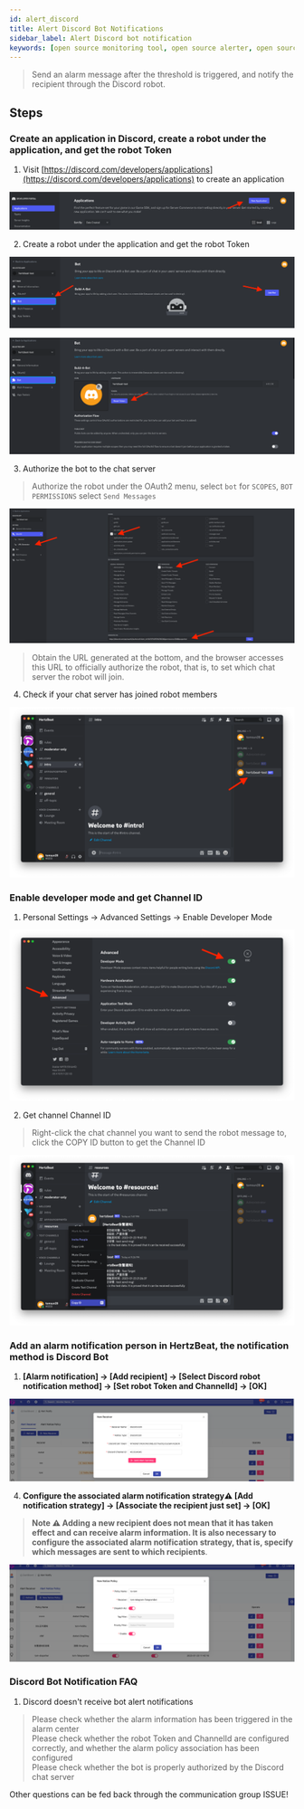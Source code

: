 ```yaml
---
id: alert_discord
title: Alert Discord Bot Notifications
sidebar_label: Alert Discord bot notification
keywords: [open source monitoring tool, open source alerter, open source Discord bot notification]
---
```


> Send an alarm message after the threshold is triggered, and notify the recipient through the Discord robot.

## Steps

### Create an application in Discord, create a robot under the application, and get the robot Token

1. Visit [https://discord.com/developers/applications](https://discord.com/developers/applications) to create an application

![bot](/img/docs/help/discord-bot-1.png)

2. Create a robot under the application and get the robot Token

![bot](/img/docs/help/discord-bot-2.png)

![bot](/img/docs/help/discord-bot-3.png)

3. Authorize the bot to the chat server

> Authorize the robot under the OAuth2 menu, select `bot` for `SCOPES`, `BOT PERMISSIONS` select `Send Messages`

![bot](/img/docs/help/discord-bot-4.png)

> Obtain the URL generated at the bottom, and the browser accesses this URL to officially authorize the robot, that is, to set which chat server the robot will join.

4. Check if your chat server has joined robot members

![bot](/img/docs/help/discord-bot-5.png)

### Enable developer mode and get Channel ID

1. Personal Settings -> Advanced Settings -> Enable Developer Mode

![bot](/img/docs/help/discord-bot-6.png)

2. Get channel Channel ID

> Right-click the chat channel you want to send the robot message to, click the COPY ID button to get the Channel ID

![bot](/img/docs/help/discord-bot-7.png)

### Add an alarm notification person in HertzBeat, the notification method is Discord Bot

1. **[Alarm notification] -> [Add recipient] -> [Select Discord robot notification method] -> [Set robot Token and ChannelId] -> [OK]**

![email](/img/docs/help/discord-bot-8.png)

4. **Configure the associated alarm notification strategy⚠️ [Add notification strategy] -> [Associate the recipient just set] -> [OK]**

> **Note ⚠️ Adding a new recipient does not mean that it has taken effect and can receive alarm information. It is also necessary to configure the associated alarm notification strategy, that is, specify which messages are sent to which recipients**.

![email](/img/docs/help/alert-notice-policy.png)

### Discord Bot Notification FAQ

1. Discord doesn't receive bot alert notifications

> Please check whether the alarm information has been triggered in the alarm center   
> Please check whether the robot Token and ChannelId are configured correctly, and whether the alarm policy association has been configured   
> Please check whether the bot is properly authorized by the Discord chat server

Other questions can be fed back through the communication group ISSUE!
